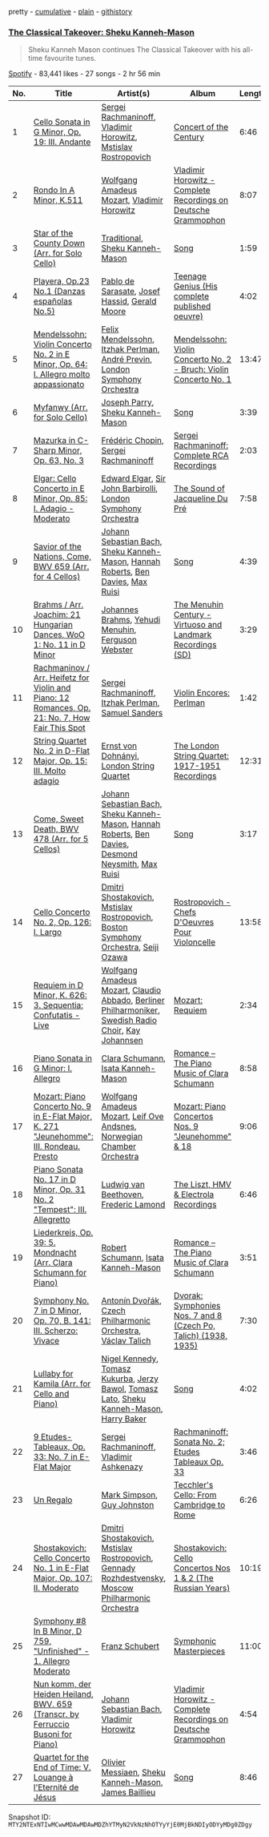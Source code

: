 pretty - [cumulative](/playlists/cumulative/37i9dQZF1DWXtBjoO4Thyy.md) - [plain](/playlists/plain/37i9dQZF1DWXtBjoO4Thyy) - [githistory](https://github.githistory.xyz/mackorone/spotify-playlist-archive/blob/main/playlists/plain/37i9dQZF1DWXtBjoO4Thyy)

### [The Classical Takeover: Sheku Kanneh\-Mason](https://open.spotify.com/playlist/37i9dQZF1DWXtBjoO4Thyy)

> Sheku Kanneh Mason continues The Classical Takeover with his all\-time favourite tunes.

[Spotify](https://open.spotify.com/user/spotify) - 83,441 likes - 27 songs - 2 hr 56 min

| No. | Title | Artist(s) | Album | Length |
|---|---|---|---|---|
| 1 | [Cello Sonata in G Minor, Op\. 19: III\. Andante](https://open.spotify.com/track/06Wx0oY11devl7Fs8fYC75) | [Sergei Rachmaninoff](https://open.spotify.com/artist/0Kekt6CKSo0m5mivKcoH51), [Vladimir Horowitz](https://open.spotify.com/artist/4Ws5hSoABAwvGJ4LhHwHgq), [Mstislav Rostropovich](https://open.spotify.com/artist/50hiYMhi0g77BOkkQ4zebB) | [Concert of the Century](https://open.spotify.com/album/1DzTxmfeDML7KrUS1wck0e) | 6:46 |
| 2 | [Rondo In A Minor, K.511](https://open.spotify.com/track/1tEkbPG2U8PAtTp19FFtz0) | [Wolfgang Amadeus Mozart](https://open.spotify.com/artist/4NJhFmfw43RLBLjQvxDuRS), [Vladimir Horowitz](https://open.spotify.com/artist/4Ws5hSoABAwvGJ4LhHwHgq) | [Vladimir Horowitz \- Complete Recordings on Deutsche Grammophon](https://open.spotify.com/album/6aNDjJNRgOQbWM0wcHvfHC) | 8:07 |
| 3 | [Star of the County Down \(Arr\. for Solo Cello\)](https://open.spotify.com/track/2Wx4VkGi4o0uIKzWb2ivCF) | [Traditional](https://open.spotify.com/artist/1U5zgr455OGyIkLNXvDdrf), [Sheku Kanneh\-Mason](https://open.spotify.com/artist/6OTr0YwLwGdv7mlmX27hRX) | [Song](https://open.spotify.com/album/7oncxQ9LukVa3u0SOTAuWd) | 1:59 |
| 4 | [Playera, Op.23 No.1 \(Danzas españolas No.5\)](https://open.spotify.com/track/2DvdcIEzG9sSmdwveow4kV) | [Pablo de Sarasate](https://open.spotify.com/artist/3L1iFJfRzE7yzilr2yGl6t), [Josef Hassid](https://open.spotify.com/artist/3LW4e1crU9OAptiL380K8n), [Gerald Moore](https://open.spotify.com/artist/0QjqcG7aDPrqJrEogqZu3w) | [Teenage Genius \(His complete published oeuvre\)](https://open.spotify.com/album/1rJ2TUg9h1bC4OojFQYUI0) | 4:02 |
| 5 | [Mendelssohn: Violin Concerto No\. 2 in E Minor, Op\. 64: I\. Allegro molto appassionato](https://open.spotify.com/track/45GpzRKY7eDSfBsi4w8Dtb) | [Felix Mendelssohn](https://open.spotify.com/artist/6MF58APd3YV72Ln2eVg710), [Itzhak Perlman](https://open.spotify.com/artist/0hIG9FXgjQxT8fKaYceFbA), [André Previn](https://open.spotify.com/artist/2tfWguHr2nj4e8KXLKciVq), [London Symphony Orchestra](https://open.spotify.com/artist/5yxyJsFanEAuwSM5kOuZKc) | [Mendelssohn: Violin Concerto No\. 2 \- Bruch: Violin Concerto No\. 1](https://open.spotify.com/album/7gYgexUuy2sDAp8PQPt8bd) | 13:47 |
| 6 | [Myfanwy \(Arr\. for Solo Cello\)](https://open.spotify.com/track/2B9Q7e084xFXvqqoDXmhXn) | [Joseph Parry](https://open.spotify.com/artist/4gzdx0XOE3JZwqUBUJpJXV), [Sheku Kanneh\-Mason](https://open.spotify.com/artist/6OTr0YwLwGdv7mlmX27hRX) | [Song](https://open.spotify.com/album/7oncxQ9LukVa3u0SOTAuWd) | 3:39 |
| 7 | [Mazurka in C\-Sharp Minor, Op\. 63, No\. 3](https://open.spotify.com/track/0mvmLfQYUKGQW7kTqUW5WL) | [Frédéric Chopin](https://open.spotify.com/artist/7y97mc3bZRFXzT2szRM4L4), [Sergei Rachmaninoff](https://open.spotify.com/artist/0Kekt6CKSo0m5mivKcoH51) | [Sergei Rachmaninoff: Complete RCA Recordings](https://open.spotify.com/album/2LFInxWGmE78xU7ETxqNb9) | 2:03 |
| 8 | [Elgar: Cello Concerto in E Minor, Op\. 85: I\. Adagio \- Moderato](https://open.spotify.com/track/3x93ghXBi0jqbm46wsU5ot) | [Edward Elgar](https://open.spotify.com/artist/430byzy0c5bPn5opiu0SRd), [Sir John Barbirolli](https://open.spotify.com/artist/5X3hmAle6klG0VvstAnvyD), [London Symphony Orchestra](https://open.spotify.com/artist/5yxyJsFanEAuwSM5kOuZKc) | [The Sound of Jacqueline Du Pré](https://open.spotify.com/album/2cq1TB0imGfqReueT6ERtm) | 7:58 |
| 9 | [Savior of the Nations, Come, BWV 659 \(Arr\. for 4 Cellos\)](https://open.spotify.com/track/7Il5v7dknoshlFkQRpIqxm) | [Johann Sebastian Bach](https://open.spotify.com/artist/5aIqB5nVVvmFsvSdExz408), [Sheku Kanneh\-Mason](https://open.spotify.com/artist/6OTr0YwLwGdv7mlmX27hRX), [Hannah Roberts](https://open.spotify.com/artist/1B14EjyPPZZWctTrY2vXFr), [Ben Davies](https://open.spotify.com/artist/5ODF3ZVZTnK7T3nvPprURU), [Max Ruisi](https://open.spotify.com/artist/0UqhmCMWvq49fgnXpO4vZQ) | [Song](https://open.spotify.com/album/7oncxQ9LukVa3u0SOTAuWd) | 4:39 |
| 10 | [Brahms / Arr\. Joachim: 21 Hungarian Dances, WoO 1: No\. 11 in D Minor](https://open.spotify.com/track/29SMYRJCjtBMd8gt4RYjBx) | [Johannes Brahms](https://open.spotify.com/artist/5wTAi7QkpP6kp8a54lmTOq), [Yehudi Menuhin](https://open.spotify.com/artist/32i0ni9RO8Q7T7T7ZqkGU2), [Ferguson Webster](https://open.spotify.com/artist/6zQ27cO6gmO812fHa9Jo4S) | [The Menuhin Century \- Virtuoso and Landmark Recordings \(SD\)](https://open.spotify.com/album/1SYkJUEfos7mQHi7TtYEEe) | 3:29 |
| 11 | [Rachmaninov / Arr\. Heifetz for Violin and Piano: 12 Romances, Op\. 21: No\. 7, How Fair This Spot](https://open.spotify.com/track/4vAfNmPvYHT9zkisyjto4g) | [Sergei Rachmaninoff](https://open.spotify.com/artist/0Kekt6CKSo0m5mivKcoH51), [Itzhak Perlman](https://open.spotify.com/artist/0hIG9FXgjQxT8fKaYceFbA), [Samuel Sanders](https://open.spotify.com/artist/1n8c6hHrMJPPnM99Ih1vqH) | [Violin Encores: Perlman](https://open.spotify.com/album/368EVvS5OcWyMzAn2GoB78) | 1:42 |
| 12 | [String Quartet No\. 2 in D\-Flat Major, Op\. 15: III\. Molto adagio](https://open.spotify.com/track/3dLLZqrrmL8e2HjPPb25ci) | [Ernst von Dohnányi](https://open.spotify.com/artist/4svbYK3Jck5FTklqYmeRPK), [London String Quartet](https://open.spotify.com/artist/57EZ0Z13LzdRJUxW1RTbua) | [The London String Quartet: 1917\-1951 Recordings](https://open.spotify.com/album/68kCA23pBdEZVzPZdgktQ6) | 12:31 |
| 13 | [Come, Sweet Death, BWV 478 \(Arr\. for 5 Cellos\)](https://open.spotify.com/track/0jIxlloOV1IC8ANskrmjuz) | [Johann Sebastian Bach](https://open.spotify.com/artist/5aIqB5nVVvmFsvSdExz408), [Sheku Kanneh\-Mason](https://open.spotify.com/artist/6OTr0YwLwGdv7mlmX27hRX), [Hannah Roberts](https://open.spotify.com/artist/1B14EjyPPZZWctTrY2vXFr), [Ben Davies](https://open.spotify.com/artist/5ODF3ZVZTnK7T3nvPprURU), [Desmond Neysmith](https://open.spotify.com/artist/1JDbWFeVdrcXAhwIrE9xf4), [Max Ruisi](https://open.spotify.com/artist/0UqhmCMWvq49fgnXpO4vZQ) | [Song](https://open.spotify.com/album/7oncxQ9LukVa3u0SOTAuWd) | 3:17 |
| 14 | [Cello Concerto No\. 2, Op\. 126: I\. Largo](https://open.spotify.com/track/1k0aeDuZkcMMtAoZ5fqdMl) | [Dmitri Shostakovich](https://open.spotify.com/artist/6s1pCNXcbdtQJlsnM1hRIA), [Mstislav Rostropovich](https://open.spotify.com/artist/50hiYMhi0g77BOkkQ4zebB), [Boston Symphony Orchestra](https://open.spotify.com/artist/0K23lQ2hSQAlxSEeZ05bjI), [Seiji Ozawa](https://open.spotify.com/artist/0atCvjK2GL6ezQFGOQOYQo) | [Rostropovich \- Chefs D'Oeuvres Pour Violoncelle](https://open.spotify.com/album/2ruONADeWaOyMHNr30hhNl) | 13:58 |
| 15 | [Requiem in D Minor, K\. 626: 3\. Sequentia: Confutatis \- Live](https://open.spotify.com/track/2uhNv2XPgmzWNsnxQBwJsh) | [Wolfgang Amadeus Mozart](https://open.spotify.com/artist/4NJhFmfw43RLBLjQvxDuRS), [Claudio Abbado](https://open.spotify.com/artist/6HclTVD03WSY6GUpN16BkP), [Berliner Philharmoniker](https://open.spotify.com/artist/6uRJnvQ3f8whVnmeoecv5Z), [Swedish Radio Choir](https://open.spotify.com/artist/1A9umzen6B9Shk2spCzR9y), [Kay Johannsen](https://open.spotify.com/artist/47YXE8kwtR1YCZ47SqsNXd) | [Mozart: Requiem](https://open.spotify.com/album/09ZGdaL9F1eSqKS8U9sKFt) | 2:34 |
| 16 | [Piano Sonata in G Minor: I\. Allegro](https://open.spotify.com/track/6UzZEuB6ivDYftNaCEu6gd) | [Clara Schumann](https://open.spotify.com/artist/2yzaWNFV3cxmcRZtwtr5WC), [Isata Kanneh\-Mason](https://open.spotify.com/artist/7FEzSfCBSOo0wAmdk9pQ6M) | [Romance – The Piano Music of Clara Schumann](https://open.spotify.com/album/7Jt7TzZQgrMsJgI7CPyApE) | 8:58 |
| 17 | [Mozart: Piano Concerto No\. 9 in E\-Flat Major, K\. 271 "Jeunehomme": III\. Rondeau\. Presto](https://open.spotify.com/track/3ajV5aUll6UgxN4eFtyXWL) | [Wolfgang Amadeus Mozart](https://open.spotify.com/artist/4NJhFmfw43RLBLjQvxDuRS), [Leif Ove Andsnes](https://open.spotify.com/artist/7J9Fo9dMjGNYY8usNMietL), [Norwegian Chamber Orchestra](https://open.spotify.com/artist/0d9lUpaO0F9TJH1mEJ3Ec5) | [Mozart: Piano Concertos Nos\. 9 "Jeunehomme" & 18](https://open.spotify.com/album/305nSYnzmKi3IROyolGpoQ) | 9:06 |
| 18 | [Piano Sonata No\. 17 in D Minor, Op\. 31 No\. 2 "Tempest": III\. Allegretto](https://open.spotify.com/track/4jAVzBlOvpzNuSa5jtFtTg) | [Ludwig van Beethoven](https://open.spotify.com/artist/2wOqMjp9TyABvtHdOSOTUS), [Frederic Lamond](https://open.spotify.com/artist/58wmVy8I6Nh3zMlpssAF4q) | [The Liszt, HMV & Electrola Recordings](https://open.spotify.com/album/2NpRWHzoyzlSb8gJiqPYvX) | 6:46 |
| 19 | [Liederkreis, Op\. 39: 5\. Mondnacht \(Arr\. Clara Schumann for Piano\)](https://open.spotify.com/track/14dJNmT7FOVXvCoNX3FKcX) | [Robert Schumann](https://open.spotify.com/artist/2UqjDAXnDxejEyE0CzfUrZ), [Isata Kanneh\-Mason](https://open.spotify.com/artist/7FEzSfCBSOo0wAmdk9pQ6M) | [Romance – The Piano Music of Clara Schumann](https://open.spotify.com/album/7Jt7TzZQgrMsJgI7CPyApE) | 3:51 |
| 20 | [Symphony No\. 7 in D Minor, Op\. 70, B\. 141: III\. Scherzo: Vivace](https://open.spotify.com/track/24NS9xiHjvh77tlKPMX9QE) | [Antonín Dvořák](https://open.spotify.com/artist/6n7nd5iceYpXVwcx8VPpxF), [Czech Philharmonic Orchestra](https://open.spotify.com/artist/35NnUEPKGspM23lTZvK3cb), [Václav Talich](https://open.spotify.com/artist/0RFTXIaP0UWd7J7UWcpqbH) | [Dvorak: Symphonies Nos\. 7 and 8 \(Czech Po, Talich\) \(1938, 1935\)](https://open.spotify.com/album/2TgVCLr3HfIJyP180uUQyA) | 7:30 |
| 21 | [Lullaby for Kamila \(Arr\. for Cello and Piano\)](https://open.spotify.com/track/3i4bxlsKREQ5L1CPCu3c7s) | [Nigel Kennedy](https://open.spotify.com/artist/7AANfmLM36QqH6QsOQnV3h), [Tomasz Kukurba](https://open.spotify.com/artist/1o84DJ2h5UBsrHD8wDM29Y), [Jerzy Bawol](https://open.spotify.com/artist/0Y9DK6QAk2YS4XSrznipj7), [Tomasz Lato](https://open.spotify.com/artist/5uGlIjhzwY1hNJkmbsXOo0), [Sheku Kanneh\-Mason](https://open.spotify.com/artist/6OTr0YwLwGdv7mlmX27hRX), [Harry Baker](https://open.spotify.com/artist/6Cb0nXxdjrk9nTcVXUgQvU) | [Song](https://open.spotify.com/album/7oncxQ9LukVa3u0SOTAuWd) | 4:02 |
| 22 | [9 Etudes\-Tableaux, Op\. 33: No\. 7 in E\-Flat Major](https://open.spotify.com/track/22c1OK8VcBqWb1PTQR8lVl) | [Sergei Rachmaninoff](https://open.spotify.com/artist/0Kekt6CKSo0m5mivKcoH51), [Vladimir Ashkenazy](https://open.spotify.com/artist/20iZXzMb8LoWXOeca32i82) | [Rachmaninoff: Sonata No\. 2; Etudes Tableaux Op\. 33](https://open.spotify.com/album/7FsTJe8z03jxbKfbWnfoym) | 3:46 |
| 23 | [Un Regalo](https://open.spotify.com/track/3FDNbEsnS6lnIeZhARvHtz) | [Mark Simpson](https://open.spotify.com/artist/2AMMmwPg4PPzGCtwRPPKhM), [Guy Johnston](https://open.spotify.com/artist/5ydL3z2G6caDkArOagfLYx) | [Tecchler's Cello: From Cambridge to Rome](https://open.spotify.com/album/2lNjb7FVsX8R8QpX9rMOrO) | 6:26 |
| 24 | [Shostakovich: Cello Concerto No\. 1 in E\-Flat Major, Op\. 107: II\. Moderato](https://open.spotify.com/track/3jPud22EIhycq0XCt5gmb2) | [Dmitri Shostakovich](https://open.spotify.com/artist/6s1pCNXcbdtQJlsnM1hRIA), [Mstislav Rostropovich](https://open.spotify.com/artist/50hiYMhi0g77BOkkQ4zebB), [Gennady Rozhdestvensky](https://open.spotify.com/artist/7sjMk07ASNAAPVXoag7sGO), [Moscow Philharmonic Orchestra](https://open.spotify.com/artist/5EzQdU1LSOQszQFjsYt1E0) | [Shostakovich: Cello Concertos Nos 1 & 2 \(The Russian Years\)](https://open.spotify.com/album/4juQc9n4uBdHuepsEuXUg4) | 10:19 |
| 25 | [Symphony \#8 In B Minor, D 759, "Unfinished" \- 1\. Allegro Moderato](https://open.spotify.com/track/3sOUc7xYfhwxKVZXmEZcY4) | [Franz Schubert](https://open.spotify.com/artist/2p0UyoPfYfI76PCStuXfOP) | [Symphonic Masterpieces](https://open.spotify.com/album/2bJBS7VCjQZwIwjr4EWXGb) | 11:00 |
| 26 | [Nun komm, der Heiden Heiland, BWV\. 659 \(Transcr\. by Ferruccio Busoni for Piano\)](https://open.spotify.com/track/0TCXdPee0GB8d1z2chJSKs) | [Johann Sebastian Bach](https://open.spotify.com/artist/5aIqB5nVVvmFsvSdExz408), [Vladimir Horowitz](https://open.spotify.com/artist/4Ws5hSoABAwvGJ4LhHwHgq) | [Vladimir Horowitz \- Complete Recordings on Deutsche Grammophon](https://open.spotify.com/album/6aNDjJNRgOQbWM0wcHvfHC) | 4:54 |
| 27 | [Quartet for the End of Time: V\. Louange à l'Eternité de Jésus](https://open.spotify.com/track/3rkyQHH6vKOcIuMTs7J511) | [Olivier Messiaen](https://open.spotify.com/artist/6CS9O2pE67oq44GZuBEBuD), [Sheku Kanneh\-Mason](https://open.spotify.com/artist/6OTr0YwLwGdv7mlmX27hRX), [James Baillieu](https://open.spotify.com/artist/5o1lIvoofusk0yaZpV9BAf) | [Song](https://open.spotify.com/album/7oncxQ9LukVa3u0SOTAuWd) | 8:46 |

Snapshot ID: `MTY2NTExNTIwMCwwMDAwMDAwMDZhYTMyN2VkNzNhOTYyYjE0MjBkNDIyODYyMDg0ZDgy`
